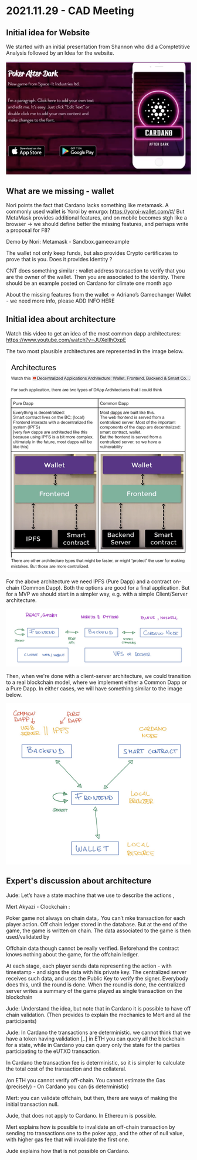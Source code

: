 # 2021.11.29 - CAD Meeting

## Initial idea for Website

We started with an initial presentation from Shannon who did a Comptetitive Analysis followed by an Idea for the website.

![Shannon's initial idea for website](resources/shannon-initial-website.png)

## What are we missing - wallet

Nori points the fact that Cardano lacks something like metamask. 
A commonly used wallet is Yoroi by emurgo: https://yoroi-wallet.com/#/
But MetaMask provides additional features, and on mobile becomes stgh like a browser → we should define better the missing features, and perhaps write a proposal for F8?

Demo by Nori: Metamask - Sandbox.gameexample

The wallet not only keep funds, but also provides Crypto certificates to prove that is you. 
Does it provides Identity ?

CNT does something similar : wallet address transaction to verify that you are the owner of the wallet. Then you are associated to the identity. 
There should be an example posted on Cardano for climate one month ago 


About the missing features from the wallet
→ Adriano’s Gamechanger Wallet - we need more info, please ADD INFO HERE

## Initial idea about architecture

Watch this video to get an idea of the most common dapp architectures: https://www.youtube.com/watch?v=JUXeIIhOxpE

The two most plausible architectures are represented in the image below.

![Initial idea about the resulting architecture](resources/initial-idea-architectures.png)

For the above architecture we need IPFS (Pure Dapp) and a contract on-chain (Common Dapp). Both the options are good for a final application. But for a MVP we should start in a simpler way, e.g. with a simple Client/Server architecture.

![Classic client-server architecture](resources/classic-client-server-arch.png)

Then, when we're done with a client-server architecture, we could transition to a real blockchain model, where we implement either a Common Dapp or a Pure Dapp. In either cases, we will have something similar to the image below.

![DApp Implementation](resources/dapp-implementation.png)


## Expert's discussion about architecture

Jude: Let’s have a state machine that we use to describe the actions , 

Mert Akyazi - Clockchain :  

Poker game not always on chain data,. You can’t mke transaction for each player action. 
Off chain ledger stored in the database. But at the end of the game, the game is written on chain. The data associated to the game is then used/validated by 


Offchain data though cannot be really verified. Beforehand the contract knows nothing about the game, for the offchain ledger.

At each stage, each player sends data representing the action - with timestamp -  and signs the data with his private key. The centralized server receives such data, and uses the Public Key to verify the signer. Everybody does this, until the round is done. When the round is done, the centralized server writes a summary of the game played as single transaction on the blockchain 

Jude: Understand the idea, but note that in Cardano it is possible to have off chain validation. (Then provides to explain the mechanics to Mert and all the participants)

Jude: In Cardano the transactions are deterministic. we cannot think that we have a token having validation  [..] in ETH you can query all the blockchain for a state, while in Cardano you can query only the state for the parties participating to the eUTXO transaction. 

In Cardano the transaction fee is deterministic, so it is simpler to calculate the total cost of the transaction and the collateral. 

/on ETH you cannot verify off-chain. You cannot estimate the Gas (precisely) - On Cardano you can (is deterministic)

Mert: you can validate offchain, but then, there are ways of making the initial transaction null. 

Jude, that does not apply to Cardano. In Ethereum is possible. 

Mert explains how is possible to invalidate an off-chain transaction by sending tro transactions one to the poker app, and the other of null value, with higher gas fee that will invalidate the first one. 

Jude explains how that is not possible on Cardano.
